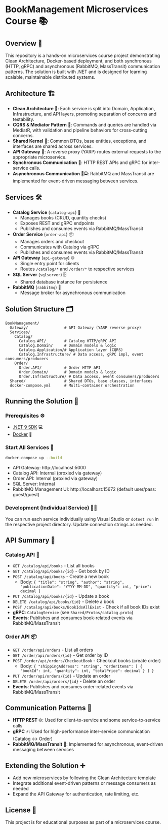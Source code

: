 # BookManagement Microservices Course 📚

## Overview 📝

This repository is a hands-on microservices course project demonstrating Clean Architecture, Docker-based deployment, and both synchronous (HTTP, gRPC) and asynchronous (RabbitMQ, MassTransit) communication patterns. The solution is built with .NET and is designed for learning scalable, maintainable distributed systems.

## Architecture 🏗️

- **Clean Architecture** 🧱: Each service is split into Domain, Application, Infrastructure, and API layers, promoting separation of concerns and testability.
- **CQRS & Mediator Pattern** 🔄: Commands and queries are handled via MediatR, with validation and pipeline behaviors for cross-cutting concerns.
- **Shared Kernel** 🧩: Common DTOs, base entities, exceptions, and interfaces are shared across services.
- **API Gateway** 🚪: A reverse proxy (YARP) routes external requests to the appropriate microservice.
- **Synchronous Communication** 🔗: HTTP REST APIs and gRPC for inter-service calls.
- **Asynchronous Communication** 🐇🚍: RabbitMQ and MassTransit are implemented for event-driven messaging between services.

## Services 🛠️

- **Catalog Service** (`catalog-api`) 📗
  - Manages books (CRUD, quantity checks)
  - Exposes REST and gRPC endpoints
  - Publishes and consumes events via RabbitMQ/MassTransit
- **Order Service** (`order-api`) 📦
  - Manages orders and checkout
  - Communicates with Catalog via gRPC
  - Publishes and consumes events via RabbitMQ/MassTransit
- **API Gateway** (`api-gateway`) 🌐
  - Single entry point for clients
  - Routes `/catalog/*` and `/order/*` to respective services
- **SQL Server** (`sqlserver`) 🗄️
  - Shared database instance for persistence
- **RabbitMQ** (`rabbitmq`) 🐇
  - Message broker for asynchronous communication

## Solution Structure 🗂️

```
BookManagement/
  Gateway/                # API Gateway (YARP reverse proxy)
  Services/
    Catalog/
      Catalog.API/        # Catalog HTTP/gRPC API
      Catalog.Domain/     # Domain models & logic
      Catalog.Application/# Application layer (CQRS)
      Catalog.Infrastructure/ # Data access, gRPC impl, event consumers/producers
    Order/
      Order.API/          # Order HTTP API
      Order.Domain/       # Domain models & logic
      Order.Infrastructure/ # Data access, event consumers/producers
  Shared/                 # Shared DTOs, base classes, interfaces
  docker-compose.yml      # Multi-container orchestration
```

## Running the Solution 🚀

### Prerequisites ⚙️
- [.NET 9 SDK](https://dotnet.microsoft.com/en-us/download/dotnet/9.0) 💻
- [Docker](https://www.docker.com/get-started) 🐳

### Start All Services 🏁

```bash
docker-compose up --build
```

- API Gateway: http://localhost:5000
- Catalog API: Internal (proxied via gateway)
- Order API: Internal (proxied via gateway)
- SQL Server: Internal
- RabbitMQ Management UI: http://localhost:15672 (default user/pass: guest/guest)

### Development (Individual Service) 👨‍💻

You can run each service individually using Visual Studio or `dotnet run` in the respective project directory. Update connection strings as needed.

## API Summary 📑

### Catalog API 📗
- `GET /catalog/api/books` - List all books
- `GET /catalog/api/books/{id}` - Get book by ID
- `POST /catalog/api/books` - Create a new book
  - Body: `{ "title": "string", "author": "string", "publicationDate": "YYYY-MM-DD", "quantity": int, "price": decimal }`
- `PUT /catalog/api/books/{id}` - Update a book
- `DELETE /catalog/api/books/{id}` - Delete a book
- `POST /catalog/api/books/BookIdsAllExist` - Check if all book IDs exist
- **gRPC**: `CatalogService` (see `Shared/Protos/catalog.proto`)
- **Events**: Publishes and consumes book-related events via RabbitMQ/MassTransit

### Order API 📦
- `GET /order/api/orders` - List all orders
- `GET /order/api/orders/{id}` - Get order by ID
- `POST /order/api/orders/CheckoutBook` - Checkout books (create order)
  - Body: `{ "shippingAddress": "string", "orderItems": [ { "bookId": int, "quantity": int, "totalPrice": decimal } ] }`
- `PUT /order/api/orders/{id}` - Update an order
- `DELETE /order/api/orders/{id}` - Delete an order
- **Events**: Publishes and consumes order-related events via RabbitMQ/MassTransit

## Communication Patterns 🔄

- **HTTP REST** 🌐: Used for client-to-service and some service-to-service calls
- **gRPC** ⚡: Used for high-performance inter-service communication (Catalog ↔ Order)
- **RabbitMQ/MassTransit** 🐇: Implemented for asynchronous, event-driven messaging between services

## Extending the Solution ➕

- Add new microservices by following the Clean Architecture template
- Integrate additional event-driven patterns or message consumers as needed
- Expand the API Gateway for authentication, rate limiting, etc.

## License 📄

This project is for educational purposes as part of a microservices course. 
